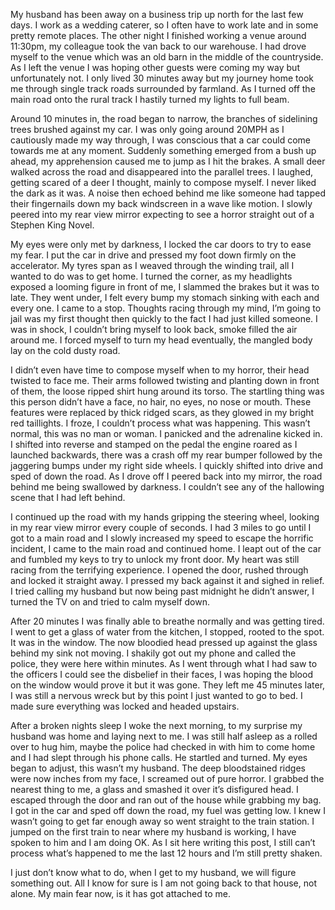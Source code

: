 My husband has been away on a business trip up north for the last few days. I work as a wedding caterer, so I often have to work late and in some pretty remote places. The other night I finished working a venue around 11:30pm, my colleague took the van back to our warehouse. I had drove myself to the venue which was an old barn in the middle of the countryside. As I left the venue I was hoping other guests were coming my way but unfortunately not. I only lived 30 minutes away but my journey home took me through single track roads surrounded by farmland. As I turned off the main road onto the rural track I hastily turned my lights to full beam. 

Around 10 minutes in, the road began to narrow, the branches of sidelining trees brushed against my car. I was only going around 20MPH as I cautiously made my way through, I was conscious that a car could come towards me at any moment. Suddenly something emerged from a bush up ahead, my apprehension caused me to jump as I hit the brakes. A small deer walked across the road and disappeared into the parallel trees. I laughed, getting scared of a deer I thought, mainly to compose myself. I never liked the dark as it was. A noise then echoed behind me like someone had tapped their  fingernails down my back windscreen in a wave like motion. I slowly peered into my rear view mirror expecting to see a horror straight out of a Stephen King Novel. 

My eyes were only met by darkness, I locked the car doors to try to ease my fear. I put the car in drive and pressed my foot down firmly on the accelerator. My tyres span as I weaved through the winding trail, all I wanted to do was to get home. I turned the corner, as my headlights exposed a looming figure in front of me, I slammed the brakes but it was to late. They went under, I felt every bump my stomach sinking with each and every one. I came to a stop. Thoughts racing through my mind, I’m going to jail was my first thought then quickly to the fact I had just killed someone. I was in shock, I couldn’t bring myself to look back, smoke filled the air around me. I forced myself to turn my head eventually, the mangled body lay on the cold dusty road. 

I didn’t even have time to compose myself when to my horror, their head twisted to face me. Their arms followed twisting and planting down in front of them, the loose ripped shirt hung around its torso. The startling thing was this person didn’t have a face, no hair, no eyes, no nose or mouth. These features were replaced by thick ridged scars, as they glowed in my bright red taillights. I froze, I couldn’t process what was happening. This wasn’t normal, this was no man or woman. I panicked and the adrenaline kicked in. I shifted into reverse and stamped on the pedal the engine roared as I launched backwards, there was a crash off my rear bumper followed by the jaggering bumps under my right side wheels. I quickly shifted into drive and sped of down the road. As I drove off I peered back into my mirror, the road behind me being swallowed by darkness. I couldn’t see any of the hallowing scene that I had left behind. 

I continued up the road with my hands gripping the steering wheel, looking in my rear view mirror every couple of seconds. I had 3 miles to go until I got to a main road and I slowly increased my speed to escape the horrific incident, I came to the main road and continued home. I leapt out of the car and fumbled my keys to try to unlock my front door. My heart was still racing from the terrifying experience. I opened the door, rushed through and locked it straight away. I pressed my back against it and sighed in relief. I tried calling my husband but now being past midnight he didn’t answer, I turned the TV on and tried to calm myself down. 

After 20 minutes I was finally able to breathe normally and was getting tired. I went to get a glass of water from the kitchen, I stopped, rooted to the spot. It was in the window. The now bloodied head pressed up against the glass behind my sink not moving. I shakily got out my phone and called the police, they were here within minutes. As I went through what I had saw to the officers I could see the disbelief in their faces, I was hoping the blood on the window would prove it but it was gone. They left me 45 minutes later, I was still a nervous wreck but by this point I just wanted to go to bed. I made sure everything was locked and headed upstairs.

After a broken nights sleep I woke the next morning, to my surprise my husband was home and laying next to me. I was still half asleep as a rolled over to hug him, maybe the police had checked in with him to come home and I had slept through his phone calls. He startled and turned. My eyes began to adjust, this wasn’t my husband. The deep bloodstained ridges were now inches from my face, I screamed out of pure horror. I grabbed the nearest thing to me, a glass and smashed it over it’s disfigured head. I escaped through the door and ran out of the house while grabbing my bag. I got in the car and sped off down the road, my fuel was getting low. I knew I wasn’t going to get far enough away so went straight to the train station. I jumped on the first train to near where my husband is working, I have spoken to him and I am doing OK. As I sit here writing this post, I still can’t process what’s happened to me the last 12 hours and I’m still pretty shaken.

I just don’t know what to do, when I get to my husband, we will figure something out. All I know for sure is I am not going back to that house, not alone. My main fear now, is it has got attached to me.